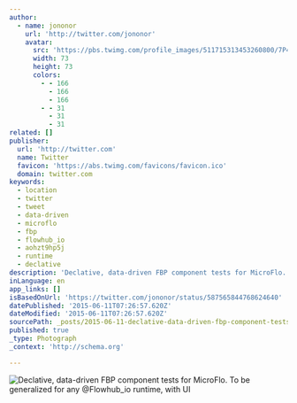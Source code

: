 ```yaml
---
author:
  - name: jononor
    url: 'http://twitter.com/jononor'
    avatar:
      src: 'https://pbs.twimg.com/profile_images/511715313453260800/7P4ui2rr_bigger.jpeg'
      width: 73
      height: 73
      colors:
        - - 166
          - 166
          - 166
        - - 31
          - 31
          - 31
related: []
publisher:
  url: 'http://twitter.com'
  name: Twitter
  favicon: 'https://abs.twimg.com/favicons/favicon.ico'
  domain: twitter.com
keywords:
  - location
  - twitter
  - tweet
  - data-driven
  - microflo
  - fbp
  - flowhub_io
  - aohzt9hp5j
  - runtime
  - declative
description: 'Declative, data-driven FBP component tests for MicroFlo. To be generalized for any @Flowhub_io runtime, with UI'
inLanguage: en
app_links: []
isBasedOnUrl: 'https://twitter.com/jononor/status/587565844768624640'
datePublished: '2015-06-11T07:26:57.620Z'
dateModified: '2015-06-11T07:26:57.620Z'
sourcePath: _posts/2015-06-11-declative-data-driven-fbp-component-tests-for-microflo-to.md
published: true
_type: Photograph
_context: 'http://schema.org'

---
```

![Declative&comma; data-driven FBP component tests for MicroFlo&period; To be generalized for any &commat;Flowhub&lowbar;io runtime&comma; with UI](https://pbs.twimg.com/media/CCd0BaOWYAE8RpI.png:large)